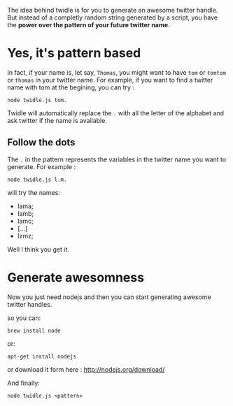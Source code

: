 The idea behind twidle is for you to generate an awesome twitter handle. But instead of a completly random string generated by a script, you have the **power over the pattern of your future twitter name**.

Yes, it's pattern based
=======

In fact, if your name is, let say, `Thomas`, you might want to have `tom` or `tomtom` or `thomas` in your twitter name.
For example, if you want to find a twitter name with tom at the begining, you can try :

    node twidle.js tom.

Twidle will automatically replace the `.` with all the letter of the alphabet and ask twitter if the name is available.

Follow the dots
----------

The `.` in the pattern represents the variables in the twitter name you want to generate.
For example :

    node twidle.js l.m.

will try the names:

- lama;
- lamb;
- lamc;
- [...]
- lzmz;

Well I think you get it.

Generate awesomness
=========

Now you just need nodejs and then you can start generating awesome twitter handles.

so you can:

    brew install node

or:

    apt-get install nodejs

or download it form here : http://nodejs.org/download/

And finally:

    node twidle.js <pattern>
